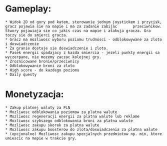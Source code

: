 # Gameplay: 

	* Widok 2D od gory pod katem, sterowanie jednym joystickem i przycisk, gracz pojawia sie na mapie i ma za zadanie zabijac 		przeciwnikow. Stwory pojawiaja sie co jakis czas na mapie i atakuja gracza. Gra toczy sie do smierci gracza.
	* Gracz ma mozliwosc wyboru poziomu trudnosci - odblokowywane za zloto i doswiadczenie
	* Za granie dostaje sie doswiadczenie i zloto.
	* Pasek energii spadajacy z kazda smiercia - jezeli punkty energii sa wyczerpane, nie mozemy zaczac kolejnej gry.
	* Zroznicowane bronie/przeciwnicy
	* Odblokowywanie broni za zloto
	* High score - do kazdego poziomu
	* Daily questy
	
# Monetyzacja:
	* Zakup platnej waluty za PLN
	* Mozliwosc odblokowania poziomow za platna walute
	* Mozliwosc regeneracji energii za platna walute lub reklame
	* Mozliwosc szybszego odblokowania broni za platna walute
	* Mozliwosc zakupu skorek za platna walute
	* Mozliwosc zakupu boosterow do zlota/doswiadczenia za platna walute
	* (opcjonalne) Mozliwosc zakupu specjalnych przedmiotow np. min, ktore umiescic na mapie w trakcie gry.
